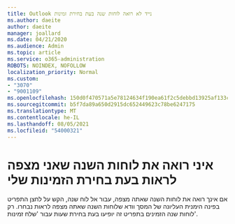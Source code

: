 ```yaml
---
title: Outlook נייד לא רואה לוחות שנה בעת בחירת זמינות
ms.author: daeite
author: daeite
manager: joallard
ms.date: 04/21/2020
ms.audience: Admin
ms.topic: article
ms.service: o365-administration
ROBOTS: NOINDEX, NOFOLLOW
localization_priority: Normal
ms.custom:
- "3070"
- "9001109"
ms.openlocfilehash: 150d0f470571a5e78124634f190ea61f2c5debbd13925af133c83b351bb6c6f8
ms.sourcegitcommit: b5f7da89a650d2915dc652449623c78be6247175
ms.translationtype: MT
ms.contentlocale: he-IL
ms.lasthandoff: 08/05/2021
ms.locfileid: "54000321"
---
```

# <a name="im-not-seeing-the-calendars-i-expect-when-choosing-my-availability"></a>איני רואה את לוחות השנה שאני מצפה לראות בעת בחירת הזמינות שלי

אם אינך רואה את לוחות השנה שאתה מצפה, עבור אל לוח שנה, הקש על לחצן התפריט בפינה הימנית העליונה של המסך וודא שלוחות השנה שאתה מצפה לראות נבחרו. רק לוחות שנה הזמינים בתפריט זה יופיעו בעת בחירת שעות עבור 'שלח זמינות'.